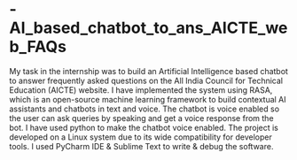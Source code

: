 # -AI_based_chatbot_to_ans_AICTE_web_FAQs

My task in the internship was to build an Artificial Intelligence based chatbot to answer frequently asked questions on the All India Council for Technical Education (AICTE) website.  I have implemented the system using RASA, which is an open-source machine learning framework to build contextual AI assistants and chatbots in text and voice. The chatbot is voice enabled so the user can ask queries by speaking and get a voice response from the bot. I have used python to make the chatbot voice enabled. The project is developed on a Linux system due to its wide compatibility for developer tools. I used PyCharm IDE & Sublime Text to write & debug the software.
